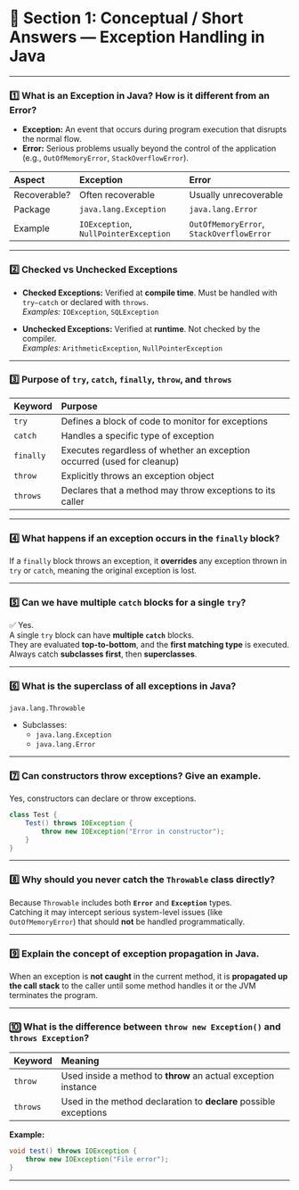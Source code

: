 # 🎯 Section 1: Conceptual / Short Answers — Exception Handling in Java

---

### 1️⃣ What is an Exception in Java? How is it different from an Error?

- **Exception:** An event that occurs during program execution that disrupts the normal flow.  
- **Error:** Serious problems usually beyond the control of the application (e.g., `OutOfMemoryError`, `StackOverflowError`).

| Aspect | Exception | Error |
|:--|:--|:--|
| Recoverable? | Often recoverable | Usually unrecoverable |
| Package | `java.lang.Exception` | `java.lang.Error` |
| Example | `IOException`, `NullPointerException` | `OutOfMemoryError`, `StackOverflowError` |

---

### 2️⃣ Checked vs Unchecked Exceptions

- **Checked Exceptions:** Verified at **compile time**. Must be handled with `try–catch` or declared with `throws`.  
  *Examples:* `IOException`, `SQLException`

- **Unchecked Exceptions:** Verified at **runtime**. Not checked by the compiler.  
  *Examples:* `ArithmeticException`, `NullPointerException`

---

### 3️⃣ Purpose of `try`, `catch`, `finally`, `throw`, and `throws`

| Keyword | Purpose |
|:--|:--|
| `try` | Defines a block of code to monitor for exceptions |
| `catch` | Handles a specific type of exception |
| `finally` | Executes regardless of whether an exception occurred (used for cleanup) |
| `throw` | Explicitly throws an exception object |
| `throws` | Declares that a method may throw exceptions to its caller |

---

### 4️⃣ What happens if an exception occurs in the `finally` block?

If a `finally` block throws an exception, it **overrides** any exception thrown in `try` or `catch`, meaning the original exception is lost.

---

### 5️⃣ Can we have multiple `catch` blocks for a single `try`?

✅ Yes.  
A single `try` block can have **multiple `catch`** blocks.  
They are evaluated **top-to-bottom**, and the **first matching type** is executed.  
Always catch **subclasses first**, then **superclasses**.

---

### 6️⃣ What is the superclass of all exceptions in Java?

`java.lang.Throwable`

- Subclasses:  
  - `java.lang.Exception`  
  - `java.lang.Error`

---

### 7️⃣ Can constructors throw exceptions? Give an example.

Yes, constructors can declare or throw exceptions.

```java
class Test {
    Test() throws IOException {
        throw new IOException("Error in constructor");
    }
}
```

---

### 8️⃣ Why should you never catch the `Throwable` class directly?

Because `Throwable` includes both **`Error`** and **`Exception`** types.  
Catching it may intercept serious system-level issues (like `OutOfMemoryError`) that should **not** be handled programmatically.

---

### 9️⃣ Explain the concept of exception propagation in Java.

When an exception is **not caught** in the current method, it is **propagated up the call stack** to the caller until some method handles it or the JVM terminates the program.

---

### 🔟 What is the difference between `throw new Exception()` and `throws Exception`?

| Keyword | Meaning |
|:--|:--|
| `throw` | Used inside a method to **throw** an actual exception instance |
| `throws` | Used in the method declaration to **declare** possible exceptions |

**Example:**
```java
void test() throws IOException {
    throw new IOException("File error");
}
```

---

